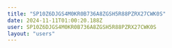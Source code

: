 ```yaml
---
title: "SP10Z6DJGS4M0KR0B736A8ZGSH5R88PZRX27CWK0S"
date: 2024-11-11T01:00:20.188Z
user: SP10Z6DJGS4M0KR0B736A8ZGSH5R88PZRX27CWK0S
layout: "users"
---
```

    